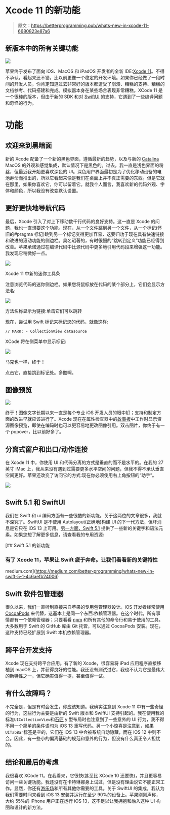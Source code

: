 # Xcode 11 的新功能

> 原文：<https://betterprogramming.pub/whats-new-in-xcode-11-6680823e87a6>

## 新版本中的所有关键功能

![](img/9f7f9195d30d1e137ad2ffb2754dd97e.png)

苹果终于发布了面向 iOS、MacOS 和 iPadOS 开发者的全新 IDE:[Xcode 11](https://developer.apple.com/documentation/xcode_release_notes/xcode_11_release_notes)。不得不承认，看起来还不错，比以前更像一个稳定的开发环境。如果你已经做了一段时间的开发人员，你肯定知道过去非常好的版本都遭受了崩溃、糟糕的支持、糟糕的文档参考、代码搭建和完成。模拟器本身在某些场合表现非常糟糕。XCode 11 是一个很棒的版本，但由于新的 SDK 和对 [SwiftUI](https://developer.apple.com/documentation/xcode_release_notes/xcode_11_release_notes) 的支持，它遇到了一些编译问题和奇怪的行为。

# 功能

## 欢迎来到黑暗面

新的 Xcode 配备了一个新的黑色界面，遵循最新的趋势，以及与新的 [Catalina](https://www.apple.com/macos/catalina/) MacOS 的外观和感觉集成，默认情况下是黑色的。过去，我一直是浅色界面的粉丝，但最近我开始更喜欢深色的 UI。深色用户界面最初是为了优化移动设备的电池寿命而推出的，所以它看起来像是我们在桌面上并不真正需要的东西。但是它就在那里，如果你喜欢它，你可以留着它。就我个人而言，我喜欢新的代码外观、字体和颜色，所以我没有改变默认设置。

## 更好更快地导航代码

最后，Xcode 引入了对上下移动数千行代码的良好支持。这一直是 Xcode 的问题，我也一直想要这个功能。现在，从一个文件跳到另一个文件，从一个标记(怀旧的#pragma 标记)跳到另一个标记变得更加容易，这要归功于现在具有快速链接和改进的滚动功能的侧边栏。臭名昭著的，有时很慢的“跳转到定义”功能已经得到改善。苹果承诺通过在编译代码中比源代码中更多地引用代码段来增强这一功能。我发现它稍微好一点。

![](img/9d446f72d4dc3559fd55a8ce53328c55.png)

Xcode 11 中新的迷你工具条

注意浏览代码的迷你侧边栏。如果您将鼠标放在代码的某个部分上，它们会显示方法名:

![](img/b8d43614ff22117986fcd22aff7e6f0d.png)

方法名称显示为链接:单击它们可以跳转

现在，尝试用 Swift 标记来标记您的代码，就像这样:

```
// MARK: - CollectionView datasource
```

XCode 将在侧菜单中显示标记:

![](img/a27de0fa545f28974ae7b733518a4259.png)

马克也一样，终于！

点击它，直接跳到标记处。多酷啊。

## 图像预览

![](img/7c3647a18dd45214345b448a85cdddd9.png)

终于！图像文字长期以来一直是每个专业 iOS 开发人员的眼中钉；支持和制定方面的改进早就应该进行了。Xcode 现在在属性检查器中的[故事板](https://developer.apple.com/library/archive/documentation/General/Conceptual/Devpedia-CocoaApp/Storyboard.html)中工作时显示资源图像预览，即使在编码时也可以更容易地更改图像引用。双击图片，你终于有一个 popover，比以前好多了。

## 分离式窗户和出口/动作连接

在 Xcode 11 中，你使用 UI 和代码分离的方式是垂直的而不是水平的。在我的 27 英寸 iMac 上，我从来没有遇到过需要更多水平空间的问题，但我不得不承认垂直空间更好。苹果还改变了访问它的方式:现在你必须使用右上角按钮的“助手”。

![](img/3825b02f2b77027128088be13475f775.png)

## Swift 5.1 和 SwiftUI

我们在 Swift 和 ui 编码方面有一些很酷的新功能。关于这两位的文章很多，我就不深究了。SwiftUI 是不使用 Autolayout(正确地)构建 UI 的下一代方法，但坏消息是它只在 iOS 13 上可用。[另一方面，Swift 5.1](https://swift.org/blog/swift-5-1-released/) 提供了一些新的关键字和语法元素。如果您想了解更多信息，请查看我的专用资源:

[](https://medium.com/better-programming/whats-new-in-swift-5-1-4c6aefb24006) [## Swift 5.1 的新功能

### 有了 Xcode 11，苹果让 Swift 疲于奔命。让我们看看新的关键特性

medium.com](https://medium.com/better-programming/whats-new-in-swift-5-1-4c6aefb24006) 

## Swift 软件包管理器

很久以来，我们一直听到直接来自苹果的专用包管理器设计。iOS 开发者经常使用 [CocoaPods](https://cocoapods.org/) 来代替，这基本上是同一个东西:依赖管理器。在这个时代，所有事情都有一个依赖管理器；只要看看 [npm](https://www.npmjs.com/) 和所有其他的命令行和易于使用的工具。大多数用于 Swift 的 GitHub 库由 Git 托管，可以通过 CocoaPods 安装。现在，这种支持已经扩展到 Swift 本机依赖管理器。

## 跨平台开发支持

Xcode 现在支持跨平台应用。有了新的 Xcode，很容易将 iPad 应用程序直接移植到 macOS 上，并获得良好的性能。我还没有测试过它，我也不认为它是最伟大的新特性之一，但它确实值得一提，甚至值得一试。

## 有什么故障吗？

不完全是，但是有时会发生，你应该知道。我确实注意到 Xcode 11 中有一些奇怪的行为，这些行为主要是由新的 Swift 版本和 SwiftUI 支持引起的。我在使用我的标准`UICollectionView`和[石匠](https://masonry.desandro.com/) y 型布局时也注意到了一些意外的 UI 行为，我不得不用一个简单的条件语句为 iOS 13 重写代码。另一个小惊喜是注意到，如果`UITabBar`标签是空的，它们在 iOS 13 中会被系统自动隐藏，而在 iOS 12 中则不会。因此，有一些小的偏离基础的规范和意外的行为，但没有什么真正令人担忧的。

## 结论和最后的考虑

我很喜欢 XCode 11。在我看来，它很快(甚至比 XCode 10 还要快)，并且更容易访问一些关键功能。我还没有在卡特琳娜身上试过，但是没有理由说它不能正常工作。显然，你还有[游乐场](https://developer.apple.com/swift-playgrounds/)和所有其他你需要的工具。关于 SwiftUI 的集成，我认为我们需要时间来看到 iOS 13 安装并运行在至少 90%的设备上。苹果刚刚声称，大约 55%的 iPhone 用户正在运行 iOS 13，这不足以让我拥抱和融入这种 UI 构图和设计的新方法。